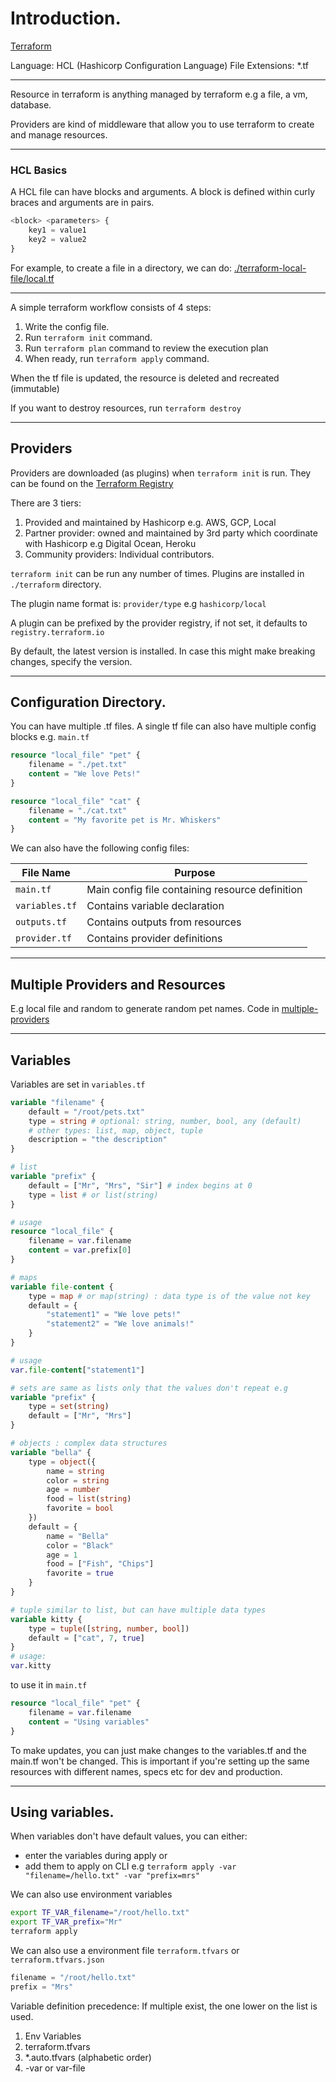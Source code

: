 # Introduction.

[Terraform](http://terraform.io)

Language: HCL (Hashicorp Configuration Language)
File Extensions: *.tf

---

Resource in terraform is anything managed by terraform e.g a file, a vm, database.

Providers are kind of middleware that allow you to use terraform to create and manage resources.

---

### HCL Basics

A HCL file can have blocks and arguments. A block is defined within curly braces and arguments are in pairs.

```tf
<block> <parameters> {
    key1 = value1
    key2 = value2
}
```

For example, to create a file in a directory, we can do: [./terraform-local-file/local.tf](./terraform-local-file/local.tf)


---

A simple terraform workflow consists of 4 steps:

1. Write the config file.
2. Run `terraform init` command.
3. Run `terraform plan` command to review the execution plan
4. When ready, run `terraform apply` command.

When the tf file is updated, the resource is deleted and recreated (immutable)

If you want to destroy resources, run `terraform destroy`

---

## Providers
Providers are downloaded (as plugins) when `terraform init` is run.
They can be found on the [Terraform Registry](https://registry.terraform.io)

There are 3 tiers:

1. Provided and maintained by Hashicorp e.g. AWS, GCP, Local
2. Partner provider: owned and maintained by 3rd party which coordinate with Hashicorp e.g Digital Ocean, Heroku
3. Community providers: Individual contributors.

`terraform init` can be run any number of times.
Plugins are installed in `./terraform` directory.

The plugin name format is: `provider/type` e.g `hashicorp/local`

A plugin can be prefixed by the provider registry, if not set, it defaults to `registry.terraform.io`

By default, the latest version is installed. In case this might make breaking changes, specify the version.

---

## Configuration Directory.

You can have multiple .tf files. A single tf file can also have multiple config blocks e.g. `main.tf`

```tf
resource "local_file" "pet" {
    filename = "./pet.txt"
    content = "We love Pets!"
}

resource "local_file" "cat" {
    filename = "./cat.txt"
    content = "My favorite pet is Mr. Whiskers"
} 
```

We can also have the following config files:

| File Name | Purpose |
| --- | --- |
| `main.tf` | Main config file containing resource definition |
| `variables.tf` | Contains variable declaration |
| `outputs.tf` | Contains outputs from resources |
| `provider.tf` | Contains provider definitions |


---

## Multiple Providers and Resources
E.g local file and random to generate random pet names. Code in [multiple-providers](./multiple-providers/)


---

## Variables

Variables are set in `variables.tf`

```tf
variable "filename" {
    default = "/root/pets.txt"
    type = string # optional: string, number, bool, any (default)
    # other types: list, map, object, tuple
    description = "the description"
}

# list
variable "prefix" {
    default = ["Mr", "Mrs", "Sir"] # index begins at 0
    type = list # or list(string)
}

# usage
resource "local_file" {
    filename = var.filename
    content = var.prefix[0]
}

# maps
variable file-content {
    type = map # or map(string) : data type is of the value not key
    default = {
        "statement1" = "We love pets!"
        "statement2" = "We love animals!"
    }
}

# usage
var.file-content["statement1"]

# sets are same as lists only that the values don't repeat e.g
variable "prefix" {
    type = set(string)
    default = ["Mr", "Mrs"]
}

# objects : complex data structures
variable "bella" {
    type = object({
        name = string
        color = string
        age = number
        food = list(string)
        favorite = bool
    })
    default = {
        name = "Bella"
        color = "Black"
        age = 1
        food = ["Fish", "Chips"]
        favorite = true
    }
}

# tuple similar to list, but can have multiple data types
variable kitty {
    type = tuple([string, number, bool])
    default = ["cat", 7, true]
}
# usage:
var.kitty
```

to use it in `main.tf`

```tf
resource "local_file" "pet" {
    filename = var.filename
    content = "Using variables"
}
```

To make updates, you can just make changes to the variables.tf and the main.tf won't be changed. This is important if you're setting up the same resources with different names, specs etc for dev and production.

---

## Using variables.

When variables don't have default values, you can either:
- enter the variables during apply or
- add them to apply on CLI e.g `terraform apply -var "filename=/hello.txt" -var "prefix=mrs"`

We can also use environment variables

```sh
export TF_VAR_filename="/root/hello.txt"
export TF_VAR_prefix="Mr"
terraform apply
```


We can also use a environment file `terraform.tfvars` or `terraform.tfvars.json`

```tfvars
filename = "/root/hello.txt"
prefix = "Mrs"
```

Variable definition precedence: If multiple exist, the one lower on the list is used.

1.  Env Variables
2. terraform.tfvars
3. *.auto.tfvars (alphabetic order)
4. -var or var-file 
